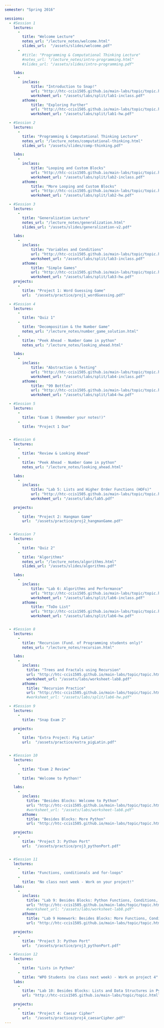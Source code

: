 ```yaml
---
semester: "Spring 2016"

sessions:
  - #Session 1
    lectures:
      -
        title: "Welcome Lecture"
        notes_url: "/lecture_notes/welcome.html"
        slides_url:  "/assets/slides/welcome.pdf"
      -
        #title: "Programming & Computational Thinking Lecture"
        #notes_url: "/lecture_notes/intro-programming.html"
        #slides_url: "/assets/slides/intro-programming.pdf"

    labs:
      -
        inclass:
            title: "Introduction to Snap!"
            url: "http://htc-ccis1505.github.io/main-labs/topic/topic.html?topic=htc_fund/intro_pair/1-introduction-v2.topic&course=htc_s16.html"
            worksheet_url: "/assets/labs/split/lab1-inclass.pdf"
        athome:
            title: "Exploring Further"
            url: "http://htc-ccis1505.github.io/main-labs/topic/topic.html?topic=htc_fund/intro_pair/1-intro-hw.topic&course=htc_s16.html"
            worksheet_url: "/assets/labs/split/lab1-hw.pdf"

  - #Session 2
    lectures:
      -
        title: "Programming & Computational Thinking Lecture"
        notes_url: "/lecture_notes/computational-thinking.html"
        slides_url: "/assets/slides/comp-thinking.pdf"

    labs:
      -
        inclass:
            title: "Looping and Custom Blocks"
            url: "http://htc-ccis1505.github.io/main-labs/topic/topic.html?topic=htc_fund/intro_pair/2-loops-blocks.topic&course=htc_s16.html"
            worksheet_url: "/assets/labs/split/lab2-inclass.pdf"
        athome:
            title: "More Looping and Custom Blocks"
            url: "http://htc-ccis1505.github.io/main-labs/topic/topic.html?topic=htc_fund/intro_pair/2-loops-blocks-hw.topic&course=htc_s16.html"
            worksheet_url: "/assets/labs/split/lab2-hw.pdf"

  - #Session 3
    lectures:
      -
        title: "Generalization Lecture"
        notes_url: "/lecture_notes/generalization.html"
        slides_url: "/assets/slides/generalization-v2.pdf"

    labs:
      -
        inclass:
            title: "Variables and Conditions"
            url: "http://htc-ccis1505.github.io/main-labs/topic/topic.html?topic=htc_fund/intro_pair/3-conditionals-v2.topic&course=htc_s16.html"
            worksheet_url: "/assets/labs/split/lab3-inclass.pdf"
        athome:
            title: "Simple Games"
            url: "http://htc-ccis1505.github.io/main-labs/topic/topic.html?topic=htc_fund/intro_pair/3-conditionals-hw.topic&course=htc_s16.html"
            worksheet_url: "/assets/labs/split/lab3-hw.pdf"
    projects:
      -
        title: "Project 1: Word Guessing Game"
        url:  "/assets/practice/proj1_wordGuessing.pdf"

  - #Session 4
    lectures:
      -
        title: "Quiz 1"
      -
        title: "Decomposition & the Number Game"
        notes_url: "/lecture_notes/number_game_solution.html"
      -
        title: "Peek Ahead - Number Game in python"
        notes_url: "/lecture_notes/looking_ahead.html"

    labs:
      -
        inclass:
            title: "Abstraction & Testing"
            url: "http://htc-ccis1505.github.io/main-labs/topic/topic.html?topic=htc_fund/intro_pair/4-abstraction-testing-v2.topic&course=htc_s16.html"
            worksheet_url: "/assets/labs/split/lab4-inclass.pdf"
        athome:
            title: "99 Bottles"
            url: "http://htc-ccis1505.github.io/main-labs/topic/topic.html?topic=htc_fund/intro_pair/99-bottles-hw.topic&course=htc_s16.html"
            worksheet_url: "/assets/labs/split/lab4-hw.pdf"

  - #Session 5
    lectures:
      -
        title: "Exam 1 (Remember your notes!)"
      -
        title: "Project 1 Due"


  - #Session 6
    lectures:
      -
        title: "Review & Looking Ahead"
      -
        title: "Peek Ahead - Number Game in python"
        notes_url: "/lecture_notes/looking_ahead.html"

    labs:
      -
        inclass:
            title: "Lab 5: Lists and Higher Order Functions (HOFs)"
            url: "http://htc-ccis1505.github.io/main-labs/topic/topic.html?topic=htc_fund/lists/lists-I.topic"
            worksheet_url: "/assets/labs/lab5.pdf"

    projects:
      -
        title: "Project 2: Hangman Game"
        url:  "/assets/practice/proj2_hangmanGame.pdf"


  - #Session 7
    lectures:
      -
        title: "Quiz 2"
      -
        title: "Algorithms"
        notes_url: "/lecture_notes/algorithms.html"
        slides_url: "/assets/slides/algorithms.pdf"

    labs:
      -
        inclass:
            title: "Lab 6: Algorithms and Performance"
            url: "http://htc-ccis1505.github.io/main-labs/topic/topic.html?topic=htc_fund/areas/algorithms.topic"
            worksheet_url: "/assets/labs/split/lab6-inclass.pdf"
        athome:
            title: "ToDo List"
            url: "http://htc-ccis1505.github.io/main-labs/topic/topic.html?topic=htc_fund/lists/todo-hw.topic"
            worksheet_url: "/assets/labs/split/lab6-hw.pdf"


  - #Session 8
    lectures:
      -
        title: "Recursion (Fund. of Programming students only)"
        notes_url: "/lecture_notes/recursion.html"

    labs:
      -
        inclass:
          title: "Trees and Fractals using Recursion"
          url: "http://htc-ccis1505.github.io/main-labs/topic/topic.html?topic=htc_fund/recursion/recursion-trees-fractals.topic&course=htc_s16.html&novideo&noreading&noassignment"
          worksheet_url: "/assets/labs/worksheet-lab8.pdf"
        athome:
          title: "Recursion Practice"
          url: "http://htc-ccis1505.github.io/main-labs/topic/topic.html?topic=htc_fund/recursion/recursion-practice.topic&course=htc_s16.html&novideo&noreading&noassignment"
          #worksheet_url: "/assets/labs/split/lab6-hw.pdf"

  - #Session 9
    lectures:
      -
        title: "Snap Exam 2"

    projects:
      -
        title: "Extra Project: Pig Latin"
        url:  "/assets/practice/extra_pigLatin.pdf"


  - #Session 10
    lectures:
      -
        title: "Exam 2 Review"
      -
        title: "Welcome to Python!"

    labs:
      -
        inclass:
          title: "Besides Blocks: Welcome to Python"
          url: "http://htc-ccis1505.github.io/main-labs/topic/topic.html?topic=htc_fund/python/welcome.topic&course=htc_s16.html"
          #worksheet_url: "/assets/labs/worksheet-lab8.pdf"
        athome:
          title: "Besides Blocks: More Python"
          url: "http://htc-ccis1505.github.io/main-labs/topic/topic.html?topic=htc_fund/python/welcome-hw.topic&course=htc_s16.html"

    projects:
      -
        title: "Project 3: Python Port"
        url:  "/assets/practice/proj3_pythonPort.pdf"


  - #Session 11
    lectures:
      -
        title: "Functions, conditionals and for-loops"
      -
        title: "No class next week - Work on your project!"
    labs:
      -
        inclass:
          title: "Lab 9: Besides Blocks: Python Functions, Conditions, and More Loops"
          url: "http://htc-ccis1505.github.io/main-labs/topic/topic.html?topic=htc_fund/python/functions-conds-loops.topic&course=htc_s16.html"
          #worksheet_url: "/assets/labs/worksheet-lab8.pdf"
        athome:
          title: "Lab 9 Homework: Besides Blocks: More Functions, Conditions, and Loops"
          url: "http://htc-ccis1505.github.io/main-labs/topic/topic.html?topic=htc_fund/python/functions-hw.topic&course=htc_s16.html"

    projects:
      -
        title: "Project 3: Python Port"
        url:  "/assets/practice/proj3_pythonPort.pdf"

  - #Session 12
    lectures:
      -
        title: "Lists in Python"
      -
        title: "WPO Students (no class next week) - Work on project 4"
    labs:
      -
        title: "Lab 10: Besides Blocks: Lists and Data Structures in Python"
        url: "http://htc-ccis1505.github.io/main-labs/topic/topic.html?topic=htc_fund/python/besides-blocks-data-struct.topic&course=htc_f15.html&novideo&noreading&noassignment"

    projects:
      -
        title: "Project 4: Caesar Cipher"
        url:  "/assets/practice/proj4_caesarCipher.pdf"
---
```

